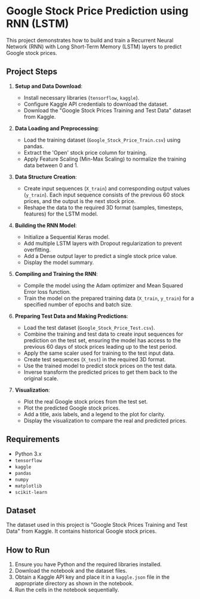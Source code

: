 # Google Stock Price Prediction using RNN (LSTM)

This project demonstrates how to build and train a Recurrent Neural Network (RNN) with Long Short-Term Memory (LSTM) layers to predict Google stock prices.

## Project Steps

1.  **Setup and Data Download**:
    *   Install necessary libraries (`tensorflow`, `kaggle`).
    *   Configure Kaggle API credentials to download the dataset.
    *   Download the "Google Stock Prices Training and Test Data" dataset from Kaggle.

2.  **Data Loading and Preprocessing**:
    *   Load the training dataset (`Google_Stock_Price_Train.csv`) using pandas.
    *   Extract the 'Open' stock price column for training.
    *   Apply Feature Scaling (Min-Max Scaling) to normalize the training data between 0 and 1.

3.  **Data Structure Creation**:
    *   Create input sequences (`X_train`) and corresponding output values (`y_train`). Each input sequence consists of the previous 60 stock prices, and the output is the next stock price.
    *   Reshape the data to the required 3D format (samples, timesteps, features) for the LSTM model.

4.  **Building the RNN Model**:
    *   Initialize a Sequential Keras model.
    *   Add multiple LSTM layers with Dropout regularization to prevent overfitting.
    *   Add a Dense output layer to predict a single stock price value.
    *   Display the model summary.

5.  **Compiling and Training the RNN**:
    *   Compile the model using the Adam optimizer and Mean Squared Error loss function.
    *   Train the model on the prepared training data (`X_train`, `y_train`) for a specified number of epochs and batch size.

6.  **Preparing Test Data and Making Predictions**:
    *   Load the test dataset (`Google_Stock_Price_Test.csv`).
    *   Combine the training and test data to create input sequences for prediction on the test set, ensuring the model has access to the previous 60 days of stock prices leading up to the test period.
    *   Apply the same scaler used for training to the test input data.
    *   Create test sequences (`X_test`) in the required 3D format.
    *   Use the trained model to predict stock prices on the test data.
    *   Inverse transform the predicted prices to get them back to the original scale.

7.  **Visualization**:
    *   Plot the real Google stock prices from the test set.
    *   Plot the predicted Google stock prices.
    *   Add a title, axis labels, and a legend to the plot for clarity.
    *   Display the visualization to compare the real and predicted prices.

## Requirements

*   Python 3.x
*   `tensorflow`
*   `kaggle`
*   `pandas`
*   `numpy`
*   `matplotlib`
*   `scikit-learn`

## Dataset

The dataset used in this project is "Google Stock Prices Training and Test Data" from Kaggle. It contains historical Google stock prices.

## How to Run

1.  Ensure you have Python and the required libraries installed.
2.  Download the notebook and the dataset files.
3.  Obtain a Kaggle API key and place it in a `kaggle.json` file in the appropriate directory as shown in the notebook.
4.  Run the cells in the notebook sequentially.
